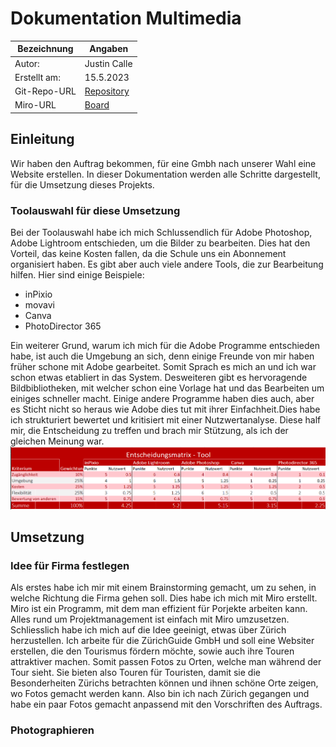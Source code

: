 # Dokumentation Multimedia

| Bezeichnung    | Angaben        |
| -------------- | ---------------|
| Autor:         | Justin Calle   |
| Erstellt am:   | 15.5.2023      |
| Git-Repo-URL   | [Repository](https://github.com/justindavidcalle/multimedia) |
| Miro-URL   | [Board](https://miro.com/welcomeonboard/NFk4QVFTc1VudlVqMlY2dGoydFY5TDBTNkJQd1hVdXFLSVZaQjJvUmZUWlJkaGhxOFBuRGZrcW9DVlJYWDBvTXwzNDU4NzY0NTIyMTAyMzg3OTk0fDI=?share_link_id=426388507797) |

## Einleitung
Wir haben den Auftrag bekommen, für eine Gmbh nach unserer Wahl eine Website erstellen. In dieser Dokumentation werden alle Schritte dargestellt, für die Umsetzung dieses Projekts.

### Toolauswahl für diese Umsetzung
Bei der Toolauswahl habe ich mich Schlussendlich für Adobe Photoshop, Adobe Lightroom entschieden, um die Bilder zu bearbeiten. Dies hat den Vorteil, das keine Kosten fallen, da die Schule uns ein Abonnement organisiert haben. Es gibt aber auch viele andere Tools, die zur Bearbeitung hilfen. Hier sind einige Beispiele:
* inPixio
* movavi
* Canva
* PhotoDirector 365

Ein weiterer Grund, warum ich mich für die Adobe Programme entschieden habe, ist auch die Umgebung an sich, denn einige Freunde von mir haben früher schone mit Adobe gearbeitet. Somit Sprach es mich an und ich war schon etwas etabliert in das System. Desweiteren gibt es hervoragende Bildbibliotheken, mit welcher schon eine Vorlage hat und das Bearbeiten um einiges schneller macht. Einige andere Programme haben dies auch, aber es Sticht nicht so heraus wie Adobe dies tut mit ihrer Einfachheit.Dies habe ich strukturiert bewertet und kritisiert mit einer Nutzwertanalyse. Diese half mir, die Entscheidung zu treffen und brach mir Stützung, als ich der gleichen Meinung war.
![Nutzwertanalyse](./externalImages/Nutzwertanalyse.png)



## Umsetzung

### Idee für Firma festlegen
Als erstes habe ich mir mit einem Brainstorming gemacht, um zu sehen, in welche Richtung die Firma gehen soll. Dies habe ich mich mit Miro erstellt. Miro ist ein Programm, mit dem man effizient für Porjekte arbeiten kann. Alles rund um Projektmanagement ist einfach mit Miro umzusetzen. Schliesslich habe ich mich auf die Idee geeinigt, etwas über Zürich herzustellen. Ich arbeite für die ZürichGuide GmbH und soll eine Websiter erstellen, die den Tourismus fördern möchte, sowie auch ihre Touren attraktiver machen. Somit passen Fotos zu Orten, welche man während der Tour sieht. Sie bieten also Touren für Touristen, damit sie die Besonderheiten Zürichs betrachten können und ihnen schöne Orte zeigen, wo Fotos gemacht werden kann.
Also bin ich nach Zürich gegangen und habe ein paar Fotos gemacht anpassend mit den Vorschriften des Auftrags. 

### Photographieren


